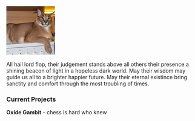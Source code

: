 <img src="society.jpg" alt="flop failed to load :(" width="128"/>

All hail lord flop, their judgement stands above all others their presence a shining beacon of light in a hopeless dark world. May their wisdom may guide us all to a brighter happier future. May their eternal existince bring sanctity and comfort through the most troubling of times.

### Current Projects
**Oxide Gambit** - chess is hard who knew

<!--
**aspiringLich/aspiringLich** is a ✨ _special_ ✨ repository because its `README.md` (this file) appears on your GitHub profile.

Here are some ideas to get you started:

- 🔭 I’m currently working on ...
- 🌱 I’m currently learning ...
- 👯 I’m looking to collaborate on ...
- 🤔 I’m looking for help with ...
- 💬 Ask me about ...
- 📫 How to reach me: ...
- 😄 Pronouns: ...
- ⚡ Fun fact: ...
-->
